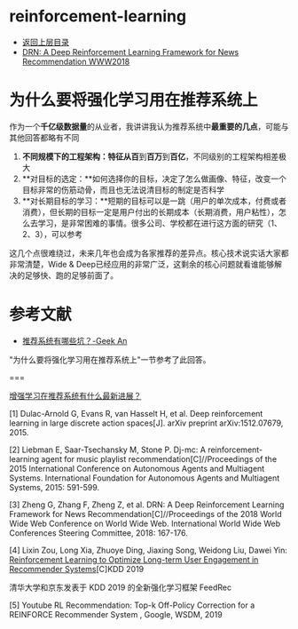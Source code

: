 # reinforcement-learning

* [返回上层目录](../advanced-knowledge.md)
* [DRN: A Deep Reinforcement Learning Framework for News Recommendation WWW2018](drn/DRN-A-Deep-Reinforcement-Learning-Framework-for-News-Recommendation.md)



# 为什么要将强化学习用在推荐系统上

作为一个**千亿级数据量**的从业者，我讲讲我认为推荐系统中**最重要的几点**，可能与其他回答都略有不同

1. **不同规模下的工程架构：**特征从**百**到**百万**到**百亿**，不同级别的工程架构相差极大
2. **对目标的选定：**如何选择你的目标，决定了怎么做画像、特征，改变一个目标非常的伤筋动骨，而且也无法说清目标的制定是否科学
3. **对长期目标的学习：**短期的目标可以是一跳（用户的单次成本，付费或者消费），但长期的目标一定是用户付出的长期成本（长期消费，用户粘性），怎么去学习，是非常困难的事情。很多公司、学校都在进行这方面的研究（1、2、3），可以参考

这几个点很难绕过，未来几年也会成为各家推荐的差异点。核心技术说实话大家都非常清楚，Wide & Deep已经应用的非常广泛，这剩余的核心问题就看谁能够解决的足够快、跑的足够前面了。



# 参考文献

* [推荐系统有哪些坑？-Geek An](https://www.zhihu.com/question/28247353/answer/399162539)

"为什么要将强化学习用在推荐系统上"一节参考了此回答。

===

[增强学习在推荐系统有什么最新进展？](https://www.zhihu.com/question/57388498/answer/570874226)



[1] Dulac-Arnold G, Evans R, van Hasselt H, et al. Deep reinforcement learning in large discrete action spaces[J]. arXiv preprint arXiv:1512.07679, 2015.

[2] Liebman E, Saar-Tsechansky M, Stone P. Dj-mc: A reinforcement-learning agent for music playlist recommendation[C]//Proceedings of the 2015 International Conference on Autonomous Agents and Multiagent Systems. International Foundation for Autonomous Agents and Multiagent Systems, 2015: 591-599.

[3] Zheng G, Zhang F, Zheng Z, et al. DRN: A Deep Reinforcement Learning Framework for News Recommendation[C]//Proceedings of the 2018 World Wide Web Conference on World Wide Web. International World Wide Web Conferences Steering Committee, 2018: 167-176.

[4] Lixin Zou, Long Xia, Zhuoye Ding, Jiaxing Song, Weidong Liu, Dawei Yin: [Reinforcement Learning to Optimize Long-term User Engagement in Recommender Systems](http://export.arxiv.org/abs/1902.05570)[C]KDD 2019

清华大学和京东发表于 KDD 2019 的全新强化学习框架 FeedRec

[5] Youtube RL Recommendation: Top-k Off-Policy Correction for a REINFORCE Recommender System , Google, WSDM, 2019













